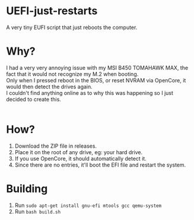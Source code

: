 # UEFI-just-restarts
A very tiny EUFI script that just reboots the computer.
<br>
# Why?
I had a very very annoying issue with my MSI B450 TOMAHAWK MAX, the fact that it would not recognize my M.2 when booting. <br>
Only when I pressed reboot in the BIOS, or reset NVRAM via OpenCore, it would then detect the drives again. <br>
I couldn't find anything online as to why this was happening so I just decided to create this. <br> <br>
# How?
1. Download the ZIP file in releases. <br>
2. Place it on the root of any drive, eg: your hard drive. <br>
3. If you use OpenCore, it should automatically detect it. <br>
4. Since there are no entries, it'll boot the EFI file and restart the system.
# Building
1. Run ```sudo apt-get install gnu-efi mtools gcc qemu-system```
2. Run ```bash build.sh```
